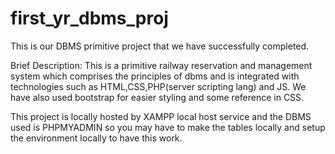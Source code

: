 # first_yr_dbms_proj
This is our DBMS primitive project that we have successfully completed.

Brief Description:
This is a primitive railway reservation and management system which comprises the principles of dbms and is integrated with technologies such as HTML,CSS,PHP(server scripting lang) and JS. We have also used bootstrap for easier styling and some reference in CSS.

This project is locally hosted by XAMPP local host service and the DBMS used is PHPMYADMIN so you may have to make the tables locally and setup the environment locally to have this work.
